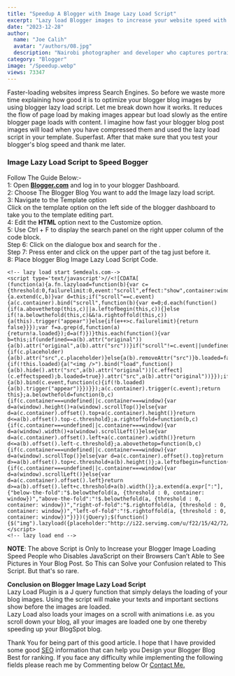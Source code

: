 ```yaml
---
title: "Speedup A Blogger with Image Lazy Load Script"
excerpt: "Lazy load Blogger images to increase your website speed with image lazy load script. Learn to add image lazy load to better SEO ranking today"
date: "2023-12-28"
author:
  name: "Joe Calih"
  avatar: "/authors/08.jpg"
  description: "Nairobi photographer and developer who captures portraiture, landscapes, weddings, and photo studios."
category: "Blogger"
image: "/Speedup.webp"
views: 73347
---
```



Faster-loading websites impress Search Engines. So before we waste more time explaining how good it is to optimize your blogger blog images by using blogger lazy load script. Let me break down how it works. It reduces the flow of page load by making images appear but load slowly as the entire blogger page loads with content. I imagine how fast your blogger blog post images will load when you have compressed them and used the lazy load script in your template. Superfast. After that make sure that you test your blogger's blog speed and thank me later.

### Image Lazy Load Script to Speed Bogger

Follow The Guide Below:-  
1: Open [**Blogger.com**](http://www.blogger.com/) and log in to your blogger Dashboard.  
2: Choose The Blogger Blog You want to add the Image lazy load script.  
3: Navigate to the Template option  
Click on the template option on the left side of the blogger dashboard to take you to the template editing part.  
4: Edit the **HTML** option next to the Customize option.  
5: Use Ctrl + F to display the search panel on the right upper column of the code block.  
Step 6: Click on the dialogue box and search for the </head>.  
Step 7: Press enter and click on the upper part of the </head> tag just before it.  
8: Place blogger Blog Image Lazy Load Script Code.  

```
<!-- lazy load start Semdeals.com-->
<script type='text/javascript'>//<![CDATA[
(function(a){a.fn.lazyload=function(b){var c={threshold:0,failurelimit:0,event:"scroll",effect:"show",container:window};if(b){a.extend(c,b)}var d=this;if("scroll"==c.event){a(c.container).bind("scroll",function(b){var e=0;d.each(function(){if(a.abovethetop(this,c)||a.leftofbegin(this,c)){}else if(!a.belowthefold(this,c)&&!a.rightoffold(this,c)){a(this).trigger("appear")}else{if(e++>c.failurelimit){return false}}});var f=a.grep(d,function(a){return!a.loaded});d=a(f)})}this.each(function(){var b=this;if(undefined==a(b).attr("original")){a(b).attr("original",a(b).attr("src"))}if("scroll"!=c.event||undefined==a(b).attr("src")||c.placeholder==a(b).attr("src")||a.abovethetop(b,c)||a.leftofbegin(b,c)||a.belowthefold(b,c)||a.rightoffold(b,c)){if(c.placeholder){a(b).attr("src",c.placeholder)}else{a(b).removeAttr("src")}b.loaded=false}else{b.loaded=true}a(b).one("appear",function(){if(!this.loaded){a("<img />").bind("load",function(){a(b).hide().attr("src",a(b).attr("original"))[c.effect](c.effectspeed);b.loaded=true}).attr("src",a(b).attr("original"))}});if("scroll"!=c.event){a(b).bind(c.event,function(c){if(!b.loaded){a(b).trigger("appear")}})}});a(c.container).trigger(c.event);return this};a.belowthefold=function(b,c){if(c.container===undefined||c.container===window){var d=a(window).height()+a(window).scrollTop()}else{var d=a(c.container).offset().top+a(c.container).height()}return d<=a(b).offset().top-c.threshold};a.rightoffold=function(b,c){if(c.container===undefined||c.container===window){var d=a(window).width()+a(window).scrollLeft()}else{var d=a(c.container).offset().left+a(c.container).width()}return d<=a(b).offset().left-c.threshold};a.abovethetop=function(b,c){if(c.container===undefined||c.container===window){var d=a(window).scrollTop()}else{var d=a(c.container).offset().top}return d>=a(b).offset().top+c.threshold+a(b).height()};a.leftofbegin=function(b,c){if(c.container===undefined||c.container===window){var d=a(window).scrollLeft()}else{var d=a(c.container).offset().left}return d>=a(b).offset().left+c.threshold+a(b).width()};a.extend(a.expr[":"],{"below-the-fold":"$.belowthefold(a, {threshold : 0, container: window})","above-the-fold":"!$.belowthefold(a, {threshold : 0, container: window})","right-of-fold":"$.rightoffold(a, {threshold : 0, container: window})","left-of-fold":"!$.rightoffold(a, {threshold : 0, container: window})"})})(jQuery);$(function(){$("img").lazyload({placeholder:"http://i22.servimg.com/u/f22/15/42/72/40/grey10.gif",effect:"fadeIn",threshold:"-50"})})//]]></script>
<!-- lazy load end -->
```

**NOTE**: The above Script is Only to Increase your Blogger Image Loading Speed People who Disables JavaScript on their Browsers Can’t Able to See Pictures in Your Blog Post. So This can Solve your Confusion related to This Script. But that's so rare.

**Conclusion on Blogger Image Lazy Load Script**  
Lazy Load Plugin is a J query function that simply delays the loading of your blog images. Using the script will make your texts and important sections show before the images are loaded.  
Lazy Load also loads your images on a scroll with animations i.e. as you scroll down your blog, all your images are loaded one by one thereby speeding up your BlogSpot blog.  
  
Thank You for being part of this good article. I hope that I have provided some good [SEO](/category/SEO) information that can help you Design your Blogger Blog Best for ranking. If you face any difficulty while implementing the following fields please reach me by Commenting below Or [Contact Me.](/contact)